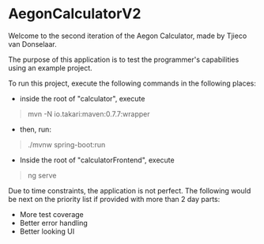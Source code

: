 # AegonCalculatorV2
Welcome to the second iteration of the Aegon Calculator, made by Tjieco van Donselaar.

The purpose of this application is to test the programmer's capabilities using an example project.

To run this project, execute the following commands in the following places:

- inside the root of "calculator", execute 
> mvn -N io.takari:maven:0.7.7:wrapper
- then, run:
> ./mvnw spring-boot:run

- Inside the root of "calculatorFrontend", execute
> ng serve

Due to time constraints, the application is not perfect. The following would be next on the priority list if provided with more than 2 day parts:

- More test coverage
- Better error handling
- Better looking UI

